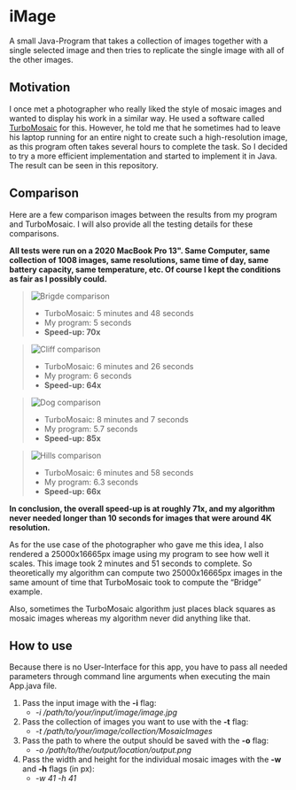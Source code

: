 # iMage
A small Java-Program that takes a collection of images together with a single selected image and then tries to replicate the single image with all of the other images.

## Motivation
I once met a photographer who really liked the style of mosaic images and wanted to display his work in a similar way. He used a software called [TurboMosaic](https://www.turbomosaic.com) for this.
However, he told me that he sometimes had to leave his laptop running for an entire night to create such a high-resolution image, as this program often takes several hours to complete the task. 
So I decided to try a more efficient implementation and started to implement it in Java.
The result can be seen in this repository.

## Comparison
Here are a few comparison images between the results from my program and TurboMosaic. I will also provide all the testing details for these comparisons.

**All tests were run on a 2020 MacBook Pro 13". Same Computer, same collection of 1008 images, same resolutions, same time of day, same battery capacity, same temperature, etc. Of course I kept the conditions as fair as I possibly could.**

>![Brigde comparison](img/MosaicBridgeComparison.png)
>  - TurboMosaic: 5 minutes and 48 seconds
>  - My program: 5 seconds
>  - **Speed-up: 70x**

>![Cliff comparison](img/MosaicCliffComparison.png)
>  - TurboMosaic: 6 minutes and 26 seconds
>  - My program: 6 seconds
>  - **Speed-up: 64x**

>![Dog comparison](img/MosaicDogComparison.png)
>  - TurboMosaic: 8 minutes and 7 seconds
>  - My program: 5.7 seconds
>  - **Speed-up: 85x**

>![Hills comparison](img/MosaicHillsComparison.png)
>  - TurboMosaic: 6 minutes and 58 seconds
>  - My program: 6.3 seconds
>  - **Speed-up: 66x**

**In conclusion, the overall speed-up is at roughly 71x, and my algorithm never needed longer than 10 seconds for images that were around 4K resolution.**

As for the use case of the photographer who gave me this idea, I also rendered a 25000x16665px image using my program to see how well it scales. This image took 2 minutes and 51 seconds to complete. So theoretically my algorithm can compute two 25000x16665px images in the same amount of time that TurboMosaic took to compute the “Bridge” example.

Also, sometimes the TurboMosaic algorithm just places black squares as mosaic images whereas my algorithm never did anything like that.

## How to use
Because there is no User-Interface for this app, you have to pass all needed parameters through command line arguments when executing the main App.java file.

1. Pass the input image with the **-i** flag: 
    - *-i /path/to/your/input/image/image.jpg*
2. Pass the collection of images you want to use with the **-t** flag:
    - *-t /path/to/your/image/collection/MosaicImages* 
3. Pass the path to where the output should be saved with the **-o** flag:
    - *-o /path/to/the/output/location/output.png*
4. Pass the width and height for the individual mosaic images with the **-w** and **-h** flags (in px):
    - *-w 41 -h 41*
   
